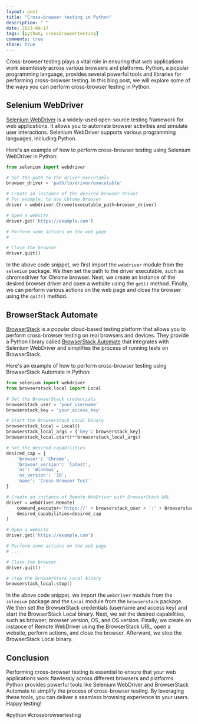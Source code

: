 ```yaml
---
layout: post
title: "Cross-browser testing in Python"
description: " "
date: 2023-09-17
tags: [python, crossbrowsertesting]
comments: true
share: true
---
```


Cross-browser testing plays a vital role in ensuring that web applications work seamlessly across various browsers and platforms. Python, a popular programming language, provides several powerful tools and libraries for performing cross-browser testing. In this blog post, we will explore some of the ways you can perform cross-browser testing in Python.

## Selenium WebDriver

[Selenium WebDriver](https://www.selenium.dev/) is a widely-used open-source testing framework for web applications. It allows you to automate browser activities and simulate user interactions. Selenium WebDriver supports various programming languages, including Python.

Here's an example of how to perform cross-browser testing using Selenium WebDriver in Python:

```python
from selenium import webdriver

# Set the path to the driver executable
browser_driver = 'path/to/driver/executable'

# Create an instance of the desired browser driver
# For example, to use Chrome browser
driver = webdriver.Chrome(executable_path=browser_driver)

# Open a website
driver.get('https://example.com')

# Perform some actions on the web page
# ...

# Close the browser
driver.quit()
```

In the above code snippet, we first import the `webdriver` module from the `selenium` package. We then set the path to the driver executable, such as chromedriver for Chrome browser. Next, we create an instance of the desired browser driver and open a website using the `get()` method. Finally, we can perform various actions on the web page and close the browser using the `quit()` method.

## BrowserStack Automate

[BrowserStack](https://www.browserstack.com/) is a popular cloud-based testing platform that allows you to perform cross-browser testing on real browsers and devices. They provide a Python library called [BrowserStack Automate](https://www.browserstack.com/automate/python) that integrates with Selenium WebDriver and simplifies the process of running tests on BrowserStack.

Here's an example of how to perform cross-browser testing using BrowserStack Automate in Python:

```python
from selenium import webdriver
from browserstack.local import Local

# Set the BrowserStack credentials
browserstack_user = 'your_username'
browserstack_key = 'your_access_key'

# Start the BrowserStack Local binary
browserstack_local = Local()
browserstack_local_args = {'key': browserstack_key}
browserstack_local.start(**browserstack_local_args)

# Set the desired capabilities
desired_cap = {
    'browser': 'Chrome',
    'browser_version': 'latest',
    'os': 'Windows',
    'os_version': '10',
    'name': 'Cross-Browser Test'
}

# Create an instance of Remote WebDriver with BrowserStack URL
driver = webdriver.Remote(
    command_executor='https://' + browserstack_user + ':' + browserstack_key + '@hub-cloud.browserstack.com/wd/hub',
    desired_capabilities=desired_cap
)

# Open a website
driver.get('https://example.com')

# Perform some actions on the web page
# ...

# Close the browser
driver.quit()

# Stop the BrowserStack Local binary
browserstack_local.stop()
```

In the above code snippet, we import the `webdriver` module from the `selenium` package and the `Local` module from the `browserstack` package. We then set the BrowserStack credentials (username and access key) and start the BrowserStack Local binary. Next, we set the desired capabilities, such as browser, browser version, OS, and OS version. Finally, we create an instance of Remote WebDriver using the BrowserStack URL, open a website, perform actions, and close the browser. Afterward, we stop the BrowserStack Local binary.

## Conclusion

Performing cross-browser testing is essential to ensure that your web applications work flawlessly across different browsers and platforms. Python provides powerful tools like Selenium WebDriver and BrowserStack Automate to simplify the process of cross-browser testing. By leveraging these tools, you can deliver a seamless browsing experience to your users. Happy testing!

#python #crossbrowsertesting